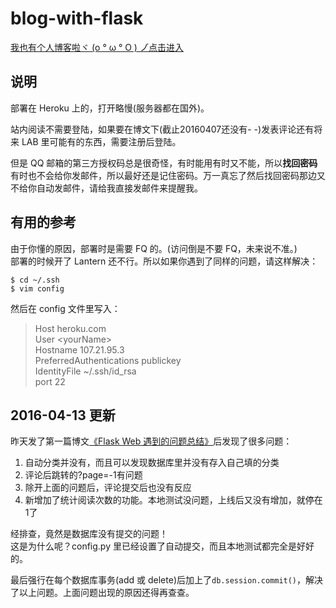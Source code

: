 # blog-with-flask  
  
[我也有个人博客啦ヾ (o ° ω ° O ) ノ゙点击进入](https://peggyzwy.herokuapp.com/)  
  
## 说明  
部署在 Heroku 上的，打开略慢(服务器都在国外)。  
  
站内阅读不需要登陆，如果要在博文下(截止20160407还没有- -)发表评论还有将来 LAB 里可能有的东西，需要注册后登陆。  
  
但是 QQ 邮箱的第三方授权码总是很奇怪，有时能用有时又不能，所以**找回密码**有时也不会给你发邮件，所以最好还是记住密码。万一真忘了然后找回密码那边又不给你自动发邮件，请给我直接发邮件来提醒我。  
  
## 有用的参考  
由于你懂的原因，部署时是需要 FQ 的。(访问倒是不要 FQ，未来说不准。)  
部署的时候开了 Lantern 还不行。所以如果你遇到了同样的问题，请这样解决：  
  
    $ cd ~/.ssh  
    $ vim config  
      
然后在  config 文件里写入：  
> Host heroku.com  
> User \<yourName\>  
> Hostname 107.21.95.3  
> PreferredAuthentications publickey  
> IdentityFile ~/.ssh/id_rsa  
> port 22  
 
  
## 2016-04-13 更新  
昨天发了第一篇博文[《Flask Web 遇到的问题总结》](https://peggyzwy.herokuapp.com/post/1)后发现了很多问题：  
  
1. 自动分类并没有，而且可以发现数据库里并没有存入自己填的分类  
2. 评论后跳转的?page=-1有问题
3. 除开上面的问题后，评论提交后也没有反应  
4. 新增加了统计阅读次数的功能。本地测试没问题，上线后又没有增加，就停在1了  

经排查，竟然是数据库没有提交的问题！  
这是为什么呢？config.py 里已经设置了自动提交，而且本地测试都完全是好好的。  
  
最后强行在每个数据库事务(add 或 delete)后加上了`db.session.commit()`，解决了以上问题。上面问题出现的原因还得再查查。